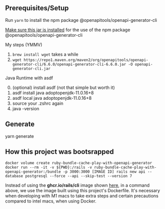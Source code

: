 ## Prerequisites/Setup

Run `yarn` to install the npm package @openapitools/openapi-generator-cli

[Make sure this jar is installed](https://openapi-generator.tech/docs/installation#jar) for the use of the npm package @openapitools/openapi-generator-cli

My steps (YMMV)
1. `brew install wget` takes a while
2. `wget https://repo1.maven.org/maven2/org/openapitools/openapi-generator-cli/6.6.0/openapi-generator-cli-6.6.0.jar -O openapi-generator-cli.jar`

Java Runtime with asdf

0. (optional) install asdf (not that simple but worth it)
1. asdf install java adoptopenjdk-11.0.16+8
2. asdf local java adoptopenjdk-11.0.16+8  
3. source your .zshrc again
4. java -version

## Generate

yarn generate

## How this project was bootsrapped

```
docker volume create ruby-bundle-cache-play-with-openapi-generator
docker run --rm -it -v ${PWD}:/rails -v ruby-bundle-cache-play-with-openapi-generator:/bundle -p 3000:3000 [IMAGE ID] rails new api --database postgresql --force --api --skip-test --version 7
```

Instead of using the **ghcr.io/rails/cli** image shown [here](https://github.com/rails/docked), in a command above, we use the image built using this project's Dockerfile. It's necessary when developing with M1 macs to take extra steps and certain precautions compared to intel macs, when using Docker.
